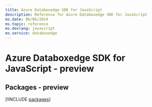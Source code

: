 ```yaml
---
title: Azure Databoxedge SDK for JavaScript
description: Reference for Azure Databoxedge SDK for JavaScript
ms.date: 06/06/2024
ms.topic: reference
ms.devlang: javascript
ms.service: databoxedge
---
```

# Azure Databoxedge SDK for JavaScript - preview
## Packages - preview
[!INCLUDE [packages](databoxedge-index.md)]